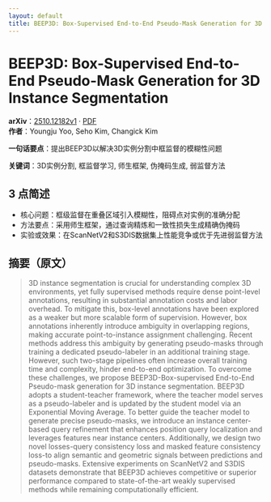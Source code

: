 ```yaml
---
layout: default
title: BEEP3D: Box-Supervised End-to-End Pseudo-Mask Generation for 3D Instance Segmentation
---
```


# BEEP3D: Box-Supervised End-to-End Pseudo-Mask Generation for 3D Instance Segmentation
**arXiv**：[2510.12182v1](https://arxiv.org/abs/2510.12182) · [PDF](https://arxiv.org/pdf/2510.12182.pdf)  
**作者**：Youngju Yoo, Seho Kim, Changick Kim  

**一句话要点**：提出BEEP3D以解决3D实例分割中框监督的模糊性问题

**关键词**：3D实例分割, 框监督学习, 师生框架, 伪掩码生成, 弱监督方法

## 3 点简述
- 核心问题：框级监督在重叠区域引入模糊性，阻碍点对实例的准确分配
- 方法要点：采用师生框架，通过查询精炼和一致性损失生成精确伪掩码
- 实验或效果：在ScanNetV2和S3DIS数据集上性能竞争或优于先进弱监督方法

## 摘要（原文）

> 3D instance segmentation is crucial for understanding complex 3D
> environments, yet fully supervised methods require dense point-level
> annotations, resulting in substantial annotation costs and labor overhead. To
> mitigate this, box-level annotations have been explored as a weaker but more
> scalable form of supervision. However, box annotations inherently introduce
> ambiguity in overlapping regions, making accurate point-to-instance assignment
> challenging. Recent methods address this ambiguity by generating pseudo-masks
> through training a dedicated pseudo-labeler in an additional training stage.
> However, such two-stage pipelines often increase overall training time and
> complexity, hinder end-to-end optimization. To overcome these challenges, we
> propose BEEP3D-Box-supervised End-to-End Pseudo-mask generation for 3D instance
> segmentation. BEEP3D adopts a student-teacher framework, where the teacher
> model serves as a pseudo-labeler and is updated by the student model via an
> Exponential Moving Average. To better guide the teacher model to generate
> precise pseudo-masks, we introduce an instance center-based query refinement
> that enhances position query localization and leverages features near instance
> centers. Additionally, we design two novel losses-query consistency loss and
> masked feature consistency loss-to align semantic and geometric signals between
> predictions and pseudo-masks. Extensive experiments on ScanNetV2 and S3DIS
> datasets demonstrate that BEEP3D achieves competitive or superior performance
> compared to state-of-the-art weakly supervised methods while remaining
> computationally efficient.

